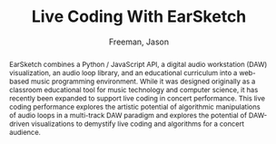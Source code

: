 --- 
  title: "Live Coding With EarSketch" 
  abstract: "EarSketch combines a Python / JavaScript API, a digital audio workstation (DAW) visualization, an audio loop library, and an educational curriculum into a web-based music programming environment. While it was designed originally as a classroom educational tool for music technology and computer science, it has recently been expanded to support live coding in concert performance. This live coding performance explores the artistic potential of algorithmic manipulations of audio loops in a multi-track DAW paradigm and explores the potential of DAW-driven visualizations to demystify live coding and algorithms for a concert audience." 
  address: "Atlanta, Georgia" 
  author: "Freeman, Jason" 
  booktitle: "Proceedings of the International Web Audio Conference" 
  editor: "Freeman, Jason and Lerch, Alexander and Paradis, Matthew" 
  month: "Proceedings of the International Web Audio Conference"
  pages: "1504293" 
  publisher: "Georgia Tech" 
  series: "WAC '16"
  type: "Performance"  
  year: "2016" 
  id: "2016_EA_23" 
  tags: year2016 
  pdflink: /_data/papers/pdf/2016/2016_23.pdf
  ISSN: Can't find it!
---
